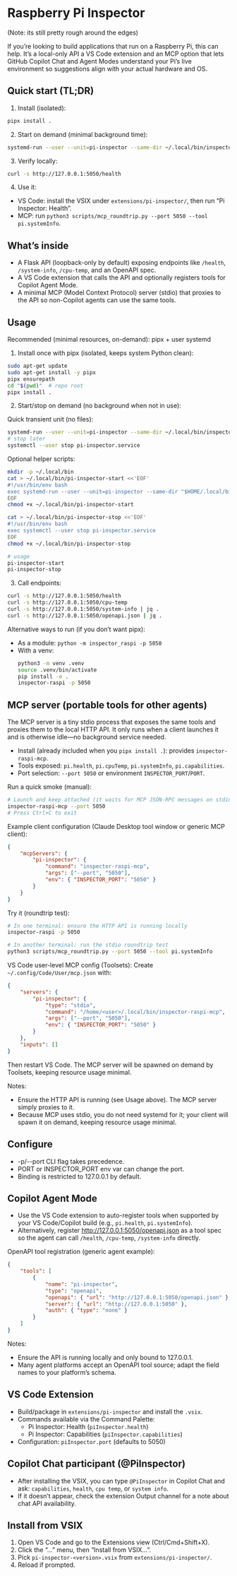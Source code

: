 Raspberry Pi Inspector
======================
(Note: its still pretty rough around the edges)

If you’re looking to build applications that run on a Raspberry Pi, this can help. It’s a local-only API a VS Code extension and an MCP option that lets GitHub Copilot Chat and Agent Modes understand your Pi’s live environment so suggestions align with your actual hardware and OS.

Quick start (TL;DR)
-------------------
1) Install (isolated):
```bash
pipx install .
```

2) Start on demand (minimal background time):
```bash
systemd-run --user --unit=pi-inspector --same-dir ~/.local/bin/inspector-raspi -p 5050
```

3) Verify locally:
```bash
curl -s http://127.0.0.1:5050/health
```

4) Use it:
- VS Code: install the VSIX under `extensions/pi-inspector/`, then run “Pi Inspector: Health”.
- MCP: run `python3 scripts/mcp_roundtrip.py --port 5050 --tool pi.systemInfo`.

What’s inside
-------------
- A Flask API (loopback-only by default) exposing endpoints like `/health`, `/system-info`, `/cpu-temp`, and an OpenAPI spec.
- A VS Code extension that calls the API and optionally registers tools for Copilot Agent Mode.
- A minimal MCP (Model Context Protocol) server (stdio) that proxies to the API so non-Copilot agents can use the same tools.

Usage
-----
Recommended (minimal resources, on-demand): pipx + user systemd

1) Install once with pipx (isolated, keeps system Python clean):

```bash
sudo apt-get update
sudo apt-get install -y pipx
pipx ensurepath
cd "$(pwd)"  # repo root
pipx install .
```

2) Start/stop on demand (no background when not in use):

Quick transient unit (no files):
```bash
systemd-run --user --unit=pi-inspector --same-dir ~/.local/bin/inspector-raspi -p 5050
# stop later
systemctl --user stop pi-inspector.service
```

Optional helper scripts:
```bash
mkdir -p ~/.local/bin
cat > ~/.local/bin/pi-inspector-start <<'EOF'
#!/usr/bin/env bash
exec systemd-run --user --unit=pi-inspector --same-dir "$HOME/.local/bin/inspector-raspi" -p 5050
EOF
chmod +x ~/.local/bin/pi-inspector-start

cat > ~/.local/bin/pi-inspector-stop <<'EOF'
#!/usr/bin/env bash
exec systemctl --user stop pi-inspector.service
EOF
chmod +x ~/.local/bin/pi-inspector-stop

# usage
pi-inspector-start
pi-inspector-stop
```

3) Call endpoints:

```bash
curl -s http://127.0.0.1:5050/health
curl -s http://127.0.0.1:5050/cpu-temp
curl -s http://127.0.0.1:5050/system-info | jq .
curl -s http://127.0.0.1:5050/openapi.json | jq .
```

Alternative ways to run (if you don’t want pipx):
- As a module: `python -m inspector_raspi -p 5050`
- With a venv:
	```bash
	python3 -m venv .venv
	source .venv/bin/activate
	pip install -e .
	inspector-raspi -p 5050
	```

MCP server (portable tools for other agents)
--------------------------------------------
The MCP server is a tiny stdio process that exposes the same tools and proxies them to the local HTTP API. It only runs when a client launches it and is otherwise idle—no background service needed.

- Install (already included when you `pipx install .`): provides `inspector-raspi-mcp`.
- Tools exposed: `pi.health`, `pi.cpuTemp`, `pi.systemInfo`, `pi.capabilities`.
- Port selection: `--port 5050` or environment `INSPECTOR_PORT`/`PORT`.

Run a quick smoke (manual):
```bash
# Launch and keep attached (it waits for MCP JSON-RPC messages on stdin)
inspector-raspi-mcp --port 5050
# Press Ctrl+C to exit
```

Example client configuration (Claude Desktop tool window or generic MCP client):
```json
{
	"mcpServers": {
		"pi-inspector": {
			"command": "inspector-raspi-mcp",
			"args": ["--port", "5050"],
			"env": { "INSPECTOR_PORT": "5050" }
		}
	}
}
```

Try it (roundtrip test):
```bash
# In one terminal: ensure the HTTP API is running locally
inspector-raspi -p 5050

# In another terminal: run the stdio roundtrip test
python3 scripts/mcp_roundtrip.py --port 5050 --tool pi.systemInfo
```

VS Code user-level MCP config (Toolsets):
Create `~/.config/Code/User/mcp.json` with:
```json
{
	"servers": {
		"pi-inspector": {
			"type": "stdio",
			"command": "/home/<user>/.local/bin/inspector-raspi-mcp",
			"args": ["--port", "5050"],
			"env": { "INSPECTOR_PORT": "5050" }
		}
	},
	"inputs": []
}
```
Then restart VS Code. The MCP server will be spawned on demand by Toolsets, keeping resource usage minimal.

Notes:
- Ensure the HTTP API is running (see Usage above). The MCP server simply proxies to it.
- Because MCP uses stdio, you do not need systemd for it; your client will spawn it on demand, keeping resource usage minimal.

Configure
---------
- -p/--port CLI flag takes precedence.
- PORT or INSPECTOR_PORT env var can change the port.
- Binding is restricted to 127.0.0.1 by default.

Copilot Agent Mode
------------------
- Use the VS Code extension to auto-register tools when supported by your VS Code/Copilot build (e.g., `pi.health`, `pi.systemInfo`).
- Alternatively, register http://127.0.0.1:5050/openapi.json as a tool spec so the agent can call `/health`, `/cpu-temp`, `/system-info` directly.

OpenAPI tool registration (generic agent example):
```json
{
	"tools": [
		{
			"name": "pi-inspector",
			"type": "openapi",
			"openapi": { "url": "http://127.0.0.1:5050/openapi.json" },
			"server": { "url": "http://127.0.0.1:5050" },
			"auth": { "type": "none" }
		}
	]
}
```
Notes:
- Ensure the API is running locally and only bound to 127.0.0.1.
- Many agent platforms accept an OpenAPI tool source; adapt the field names to your platform’s schema.

VS Code Extension
-----------------
- Build/package in `extensions/pi-inspector` and install the `.vsix`.
- Commands available via the Command Palette:
	- Pi Inspector: Health (`piInspector.health`)
	- Pi Inspector: Capabilities (`piInspector.capabilities`)
- Configuration: `piInspector.port` (defaults to 5050)

Copilot Chat participant (@PiInspector)
--------------------------------------
- After installing the VSIX, you can type `@PiInspector` in Copilot Chat and ask: `capabilities`, `health`, `cpu temp`, or `system info`.
- If it doesn’t appear, check the extension Output channel for a note about chat API availability.

Install from VSIX
-----------------
1. Open VS Code and go to the Extensions view (Ctrl/Cmd+Shift+X).
2. Click the “…” menu, then “Install from VSIX…”.
3. Pick `pi-inspector-<version>.vsix` from `extensions/pi-inspector/`.
4. Reload if prompted.
